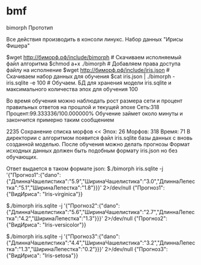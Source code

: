 # bmf
bimorph Прототип

Все действия производить в консоли линукс. Набор данных "Ирисы Фишера"

$wget http://биморф.рф/include/bimorph # Скачиваем исполняемый файл алгоритма
$chmod a+x ./bimorph # Добавляем права доступа файлу на исполнение
$wget http://биморф.рф/include/iris.json # Cкачиваем  набор данных для обучения
$cat iris.json | ./bimorph - iris.sqlite -e 100 # Обучаем. БД для хранения модели iris.sqlite и максимального количества эпох для обучения 100

Во время обучения можно наблюдать рост размера сети и процент правильных ответов на прошлой и текущей эпохе
Сеть:318 Процент:99.333336/100.000000%
Обучение займет около минуты и закончится примерно таким сообщением

2235 Сохранение списка морфов << Эпох: 26 Морфов: 318 Время: 71
В директории с алгоритмом появится файл iris.sqlite базы данных с вновь созданной моделью. После обучения можно делать прогнозы
Формат исходных данных должен быть подобным формату iris.json но без обучающих.

Ответ выдается в таком формате json:
$./bimorph iris.sqlite -j '{"Прогноз1":{"dano":{"ДлиннаЧашелистика":"5.9","ШиринаЧашелистика":"3.0","ДлиннаЛепестка":"5.1","ШиринаЛепестка":"1.8"}}}' 2>/dev/null
{"Прогноз1": {"ВидИриса": "Iris-virginica"}}

$./bimorph iris.sqlite -j '{"Прогноз2":{"dano":{"ДлиннаЧашелистика":"5.6","ШиринаЧашелистика":"2.7","ДлиннаЛепестка":"4.2","ШиринаЛепестка":"1.3"}}}' 2>/dev/null
{"Прогноз2": {"ВидИриса": "Iris-versicolor"}}

$./bimorph iris.sqlite -j '{"Прогноз3":{"dano":{"ДлиннаЧашелистика":"4.4","ШиринаЧашелистика":"3.2","ДлиннаЛепестка":"1.3","ШиринаЛепестка":"0.2"}}}' 2>/dev/null
{"Прогноз3": {"ВидИриса": "Iris-setosa"}}
